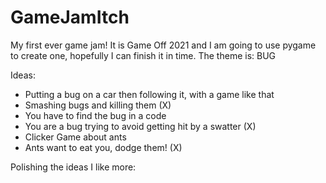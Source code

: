 # GameJamItch
My first ever game jam! It is Game Off 2021 and I am going to use pygame to create one, hopefully I can finish it in time. The theme is: BUG

Ideas:
- Putting a bug on a car then following it, with a game like that
- Smashing bugs and killing them (X)
- You have to find the bug in a code
- You are a bug trying to avoid getting hit by a swatter (X)
- Clicker Game about ants
- Ants want to eat you, dodge them! (X)

Polishing the ideas I like more:


